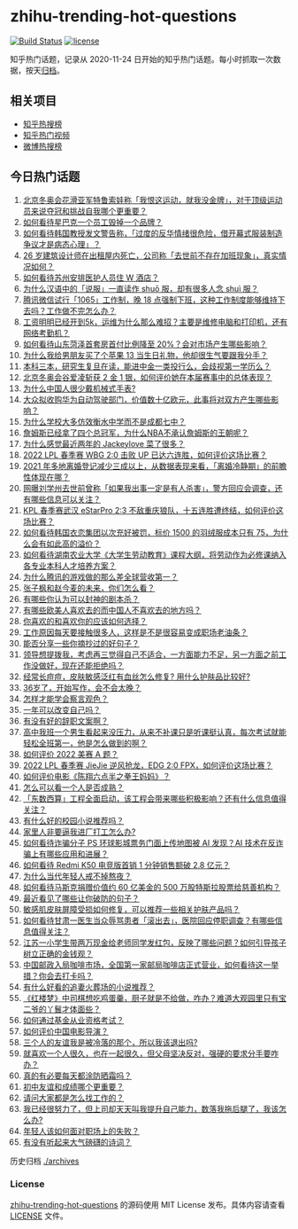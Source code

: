 # zhihu-trending-hot-questions

[![Build Status](https://github.com/justjavac/zhihu-trending-hot-questions/workflows/ci/badge.svg?branch=master)](https://github.com/justjavac/zhihu-trending-hot-questions/actions)
[![license](https://img.shields.io/github/license/justjavac/zhihu-trending-hot-questions)](https://github.com/justjavac/zhihu-trending-hot-questions/blob/master/LICENSE)

知乎热门话题，记录从 2020-11-24 日开始的知乎热门话题。每小时抓取一次数据，按天[归档](./archives)。

## 相关项目

- [知乎热搜榜](https://github.com/justjavac/zhihu-trending-top-search)
- [知乎热门视频](https://github.com/justjavac/zhihu-trending-hot-video)
- [微博热搜榜](https://github.com/justjavac/weibo-trending-hot-search)

## 今日热门话题

<!-- BEGIN -->
<!-- 最后更新时间 Sat Feb 19 2022 04:21:58 GMT+0800 (China Standard Time) -->

1. [北京冬奥会花滑亚军特鲁索娃称「我恨这运动，就我没金牌」，对于顶级运动员来说夺冠和挑战自我哪个更重要？](https://www.zhihu.com/question/517234216)
1. [如何看待星巴克一个员工毁掉一个品牌？](https://www.zhihu.com/question/517036242)
1. [如何看待韩国教授发文警告称，「过度的反华情绪很危险，借开幕式服装制造争议才是病态心理」？](https://www.zhihu.com/question/516851416)
1. [26 岁建筑设计师在出租屋内死亡，公司称「去世前不存在加班现象」，真实情况如何？](https://www.zhihu.com/question/517305040)
1. [如何看待苏州安排医护人员住 W 酒店？](https://www.zhihu.com/question/517158744)
1. [为什么汉语中的「说服」一直读作 shuō 服，却有很多人念 shuì 服？](https://www.zhihu.com/question/313282154)
1. [腾讯微信试行「1065」工作制，晚 18 点强制下班，这种工作制度能够维持下去吗？工作做不完怎么办？](https://www.zhihu.com/question/517288573)
1. [工资明明已经开到5k，运维为什么那么难招？主要是维修电脑和打印机，还有网络考勤机？](https://www.zhihu.com/question/516727752)
1. [如何看待山东菏泽首套房首付比例降至 20%？会对市场产生哪些影响？](https://www.zhihu.com/question/517236250)
1. [为什么我给男朋友买了个苹果 13 当生日礼物，他却很生气要跟我分手？](https://www.zhihu.com/question/517090764)
1. [本科三本，研究生复旦在读，能进中金一类投行么，会歧视第一学历么？](https://www.zhihu.com/question/49363232)
1. [北京冬奥会谷爱凌斩获 2 金 1 银，如何评价她在本届赛事中的总体表现？](https://www.zhihu.com/question/517248756)
1. [为什么中国人很少戴机械式手表?](https://www.zhihu.com/question/504079793)
1. [大众拟收购华为自动驾驶部门，价值数十亿欧元，此事将对双方产生哪些影响？](https://www.zhihu.com/question/517162708)
1. [为什么学校大多仿效衡水中学而不是成都七中？](https://www.zhihu.com/question/381959786)
1. [詹姆斯已经拿了四个总冠军，为什么NBA不承认詹姆斯的王朝呢？](https://www.zhihu.com/question/517188012)
1. [为什么感觉最近两年的 Jackeylove 菜了很多？](https://www.zhihu.com/question/516233223)
1. [2022 LPL 春季赛 WBG 2:0 击败 UP 已达六连胜，如何评价这场比赛？](https://www.zhihu.com/question/517317264)
1. [2021 年多地离婚登记减少三成以上，从数据表现来看，「离婚冷静期」的前瞻性体现在哪？](https://www.zhihu.com/question/517057429)
1. [网曝刘学州去世前曾称「如果我出事一定是有人杀害」，警方回应会调查，还有哪些信息可以关注？](https://www.zhihu.com/question/517236102)
1. [KPL 春季赛武汉 eStarPro 2:3 不敌重庆狼队，十五连胜遭终结，如何评价这场比赛？](https://www.zhihu.com/question/517334077)
1. [如何看待韩国衣恋集团以次充好被罚，标价 1500 的羽绒服成本只有 75，为什么会有如此高的溢价？](https://www.zhihu.com/question/515600036)
1. [如何看待湖南农业大学《大学生劳动教育》课程大纲，将劳动作为必修课纳入各专业本科人才培养方案？](https://www.zhihu.com/question/516742333)
1. [为什么腾讯的游戏做的那么差全球营收第一？](https://www.zhihu.com/question/512794653)
1. [张子枫和赵今麦的未来，你们怎么看？](https://www.zhihu.com/question/369374154)
1. [有哪些你认为可以封神的剧本杀？](https://www.zhihu.com/question/448538675)
1. [有哪些欧美人喜欢去的而中国人不喜欢去的地方吗？](https://www.zhihu.com/question/466369808)
1. [你喜欢的和喜欢你的应该如何选择？](https://www.zhihu.com/question/514485031)
1. [工作原因每天要接触很多人，这样是不是很容易变成职场老油条？](https://www.zhihu.com/question/516369114)
1. [能否分享一些你摘抄过的好句子？](https://www.zhihu.com/question/515305197)
1. [领导想提拨我，考虑再三觉得自己不适合，一方面能力不足，另一方面之前工作没做好，现在还能拒绝吗？](https://www.zhihu.com/question/514459906)
1. [经常长痘痘，皮肤敏感泛红有血丝怎么修复? 用什么护肤品比较好?](https://www.zhihu.com/question/514993674)
1. [36岁了，开始写作，会不会太晚？](https://www.zhihu.com/question/509498364)
1. [怎样才能学会察言观色？](https://www.zhihu.com/question/266690446)
1. [一年可以改变自己吗？](https://www.zhihu.com/question/515088040)
1. [有没有好的辞职文案啊？](https://www.zhihu.com/question/502879806)
1. [高中我班一个男生看起来没压力，从来不补课只是听课挺认真，每次考试就能轻松全班第一，他是怎么做到的啊？](https://www.zhihu.com/question/517079874)
1. [如何评价 2022 美赛 A 题？](https://www.zhihu.com/question/516986060)
1. [2022 LPL 春季赛 JieJie 逆风抢龙，EDG 2:0 FPX，如何评价这场比赛？](https://www.zhihu.com/question/517335158)
1. [如何评价电影《陈翔六点半之拳王妈妈》？](https://www.zhihu.com/question/517241192)
1. [怎么可以看一个人是否成熟？](https://www.zhihu.com/question/415808060)
1. [「东数西算」工程全面启动，该工程会带来哪些积极影响？还有什么信息值得关注？](https://www.zhihu.com/question/517129848)
1. [有什么好的校园小说推荐吗？](https://www.zhihu.com/question/386274161)
1. [家里人非要逼我进厂打工怎么办?](https://www.zhihu.com/question/510867450)
1. [如何看待诈骗分子 PS 环球影城票务门面上传地图被 AI 发现？AI 技术在反诈骗上有哪些应用和进展？](https://www.zhihu.com/question/517109875)
1. [如何看待 Redmi K50 电竞版首销 1 分钟销售额破 2.8 亿元？](https://www.zhihu.com/question/517245692)
1. [为什么当代年轻人戒不掉熬夜？](https://www.zhihu.com/question/517158907)
1. [如何看待马斯克捐赠价值约 60 亿美金的 500 万股特斯拉股票给慈善机构？](https://www.zhihu.com/question/516779814)
1. [最近看见了哪些让你破防的句子？](https://www.zhihu.com/question/512241162)
1. [敏感肌皮肤屏障受损如何修复，可以推荐一些相关护肤产品吗？](https://www.zhihu.com/question/516610612)
1. [如何看待甘肃一医生当众辱骂患者「滚出去」，医院回应停职调查？有哪些信息值得关注？](https://www.zhihu.com/question/517057931)
1. [江苏一小学生带两万现金给老师同学发红包，反映了哪些问题？如何引导孩子树立正确的金钱观？](https://www.zhihu.com/question/516889088)
1. [中国邮政入局咖啡市场，全国第一家邮局咖啡店正式营业，如何看待这一举措？你会去打卡吗？](https://www.zhihu.com/question/516891303)
1. [有什么好看的追妻火葬场的小说推荐？](https://www.zhihu.com/question/463126197)
1. [《红楼梦》中司棋想吃鸡蛋羹，厨子就是不给做，咋办？难道大观园里只有宝二爷的丫鬟才体面些？](https://www.zhihu.com/question/368108137)
1. [如何通过基金从业资格考试？](https://www.zhihu.com/question/49421538)
1. [如何评价中国电影导演？](https://www.zhihu.com/question/504663464)
1. [三个人的友谊我是被冷落的那个，所以我该退出吗?](https://www.zhihu.com/question/517165953)
1. [就喜欢一个人很久，也在一起很久，但父母坚决反对，强硬的要求分手要咋办？](https://www.zhihu.com/question/517279530)
1. [真的有必要每天都涂防晒霜吗？](https://www.zhihu.com/question/515906448)
1. [初中友谊和成绩哪个更重要？](https://www.zhihu.com/question/515601447)
1. [请问大家都是怎么找工作的？](https://www.zhihu.com/question/515823145)
1. [我已经很努力了，但上司却天天叫我提升自己能力，数落我拖后腿了，我该怎么办?](https://www.zhihu.com/question/511281595)
1. [年轻人该如何面对职场上的失败？](https://www.zhihu.com/question/514724092)
1. [有没有听起来大气磅礴的诗词？](https://www.zhihu.com/question/515405405)

<!-- END -->

历史归档 [./archives](./archives)

### License

[zhihu-trending-hot-questions](https://github.com/justjavac/zhihu-trending-hot-questions)
的源码使用 MIT License 发布。具体内容请查看 [LICENSE](./LICENSE) 文件。
